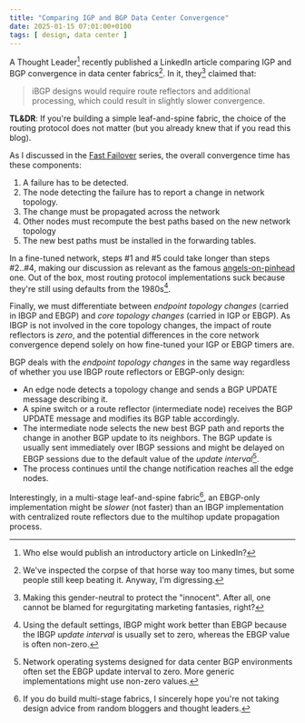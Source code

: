 ```yaml
---
title: "Comparing IGP and BGP Data Center Convergence"
date: 2025-01-15 07:01:00+0100
tags: [ design, data center ]
---
```

A Thought Leader[^TL] recently published a LinkedIn article comparing IGP and BGP convergence in data center fabrics[^DH]. In it, they[^TH] claimed that:

> iBGP designs would require route reflectors and additional processing, which could result in slightly slower convergence.

**TL&DR**: If you're building a simple leaf-and-spine fabric, the choice of the routing protocol does not matter (but you already knew that if you read this blog).
<!--more-->
[^TL]: Who else would publish an introductory article on LinkedIn?

[^DH]: We've inspected the corpse of that horse way too many times, but some people still keep beating it. Anyway, I'm digressing.

[^TH]: Making this gender-neutral to protect the "innocent". After all, one cannot be blamed for regurgitating marketing fantasies, right?

As I discussed in the [Fast Failover](https://blog.ipspace.net/series/fast-failover/) series, the overall convergence time has these components:

1. A failure has to be detected.
2. The node detecting the failure has to report a change in network topology.
3. The change must be propagated across the network
4. Other nodes must recompute the best paths based on the new network topology
5. The new best paths must be installed in the forwarding tables.

In a fine-tuned network, steps #1 and #5 could take longer than steps #2..#4, making our discussion as relevant as the famous [angels-on-pinhead](https://en.wikipedia.org/wiki/How_many_angels_can_dance_on_the_head_of_a_pin%3F) one. Out of the box, most routing protocol implementations suck because they're still using defaults from the 1980s[^UI].

[^UI]: Using the default settings, IBGP might work better than EBGP because the IBGP *update interval* is usually set to zero, whereas the EBGP value is often non-zero.

Finally, we must differentiate between *endpoint topology changes* (carried in IBGP and EBGP) and *core topology changes* (carried in IGP or EBGP). As IBGP is not involved in the core topology changes, the impact of route reflectors is *zero*, and the potential differences in the core network convergence depend solely on how fine-tuned your IGP or EBGP timers are.

BGP deals with the *endpoint topology changes* in the same way regardless of whether you use IBGP route reflectors or EBGP-only design:

* An edge node detects a topology change and sends a BGP UPDATE message describing it.
* A spine switch or a route reflector (intermediate node) receives the BGP UPDATE message and modifies its BGP table accordingly.
* The intermediate node selects the new best BGP path and reports the change in another BGP update to its neighbors. The BGP update is usually sent immediately over IBGP sessions and might be delayed on EBGP sessions due to the default value of the *update interval*[^UI2].
* The process continues until the change notification reaches all the edge nodes.

[^UI2]: Network operating systems designed for data center BGP environments often set the EBGP update interval to zero. More generic implementations might use non-zero values.

Interestingly, in a multi-stage leaf-and-spine fabric[^BF], an EBGP-only implementation might be *slower* (not faster) than an IBGP implementation with centralized route reflectors due to the multihop update propagation process.

[^BF]: If you do build multi-stage fabrics, I sincerely hope you're not taking design advice from random bloggers and thought leaders.
